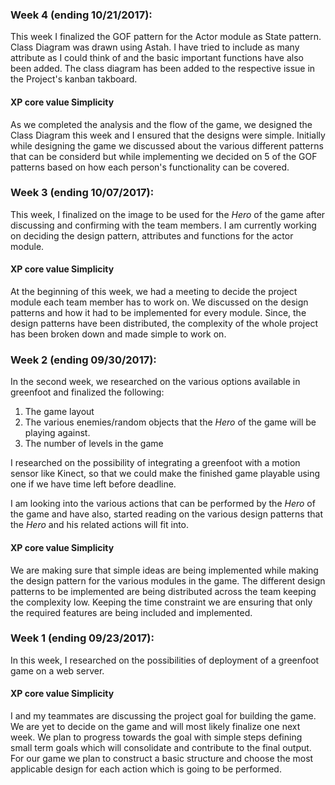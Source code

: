 ### Week 4 (ending 10/21/2017):

This week I finalized the GOF pattern for the Actor module as State pattern. Class Diagram was drawn using Astah. I have tried to include as many attribute as I could think of and the basic important functions have also been added. The class diagram has been added to the respective issue in the Project's kanban takboard.

#### XP core value Simplicity

As we completed the analysis and the flow of the game, we designed the Class Diagram this week and I ensured that the designs were simple. Initially while designing the game we discussed about the various different patterns that can be considerd but while implementing we decided on 5 of the GOF patterns based on how each person's functionality can be covered.

### Week 3 (ending 10/07/2017):

This week, I finalized on the image to be used for the *Hero* of the game after discussing and confirming with the team members. I am currently working on deciding the design pattern, attributes and functions for the actor module.

#### XP core value Simplicity

At the beginning of this week, we had a meeting to decide the project module each team member has to work on. We discussed on the design patterns and how it had to be implemented for every module. Since, the design patterns have been distributed, the complexity of the whole project has been broken down and made simple to work on.

### Week 2 (ending 09/30/2017):

In the second week, we researched on the various options available in greenfoot and finalized the following:

1. The game layout
2. The various enemies/random objects that the *Hero* of the game will be playing against.
3. The number of levels in the game

I researched on the possibility of integrating a greenfoot with a motion sensor like Kinect, so that we could make the finished game playable using one if we have time left before deadline.

I am looking into the various actions that can be performed by the *Hero* of the game and have also, started reading on the various design patterns that the *Hero* and his related actions will fit into.

#### XP core value Simplicity

We are making sure that simple ideas are being implemented while making the design pattern for the various modules in the game. The different design patterns to be implemented are being distributed across the team keeping the complexity low. Keeping the time constraint we are ensuring that only the required features are being included and implemented.

### Week 1 (ending 09/23/2017):

In this week, I researched on the possibilities of deployment of a greenfoot game on a web server.

#### XP core value Simplicity

I and my teammates are discussing the project goal for building the game. We are yet to decide on the game and will most likely finalize one next week. We plan to progress towards the goal with simple steps defining small term goals which will consolidate and contribute to the final output. For our game we plan to construct a basic structure and choose the most applicable design for each action which is going to be performed.
